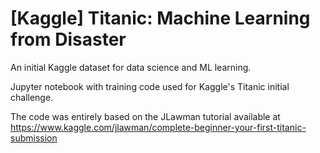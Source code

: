 # [Kaggle] Titanic: Machine Learning from Disaster
An initial Kaggle dataset for data science and ML learning.

Jupyter notebook with training code used for Kaggle's Titanic initial challenge.

The code was entirely based on the JLawman tutorial available at https://www.kaggle.com/jlawman/complete-beginner-your-first-titanic-submission
